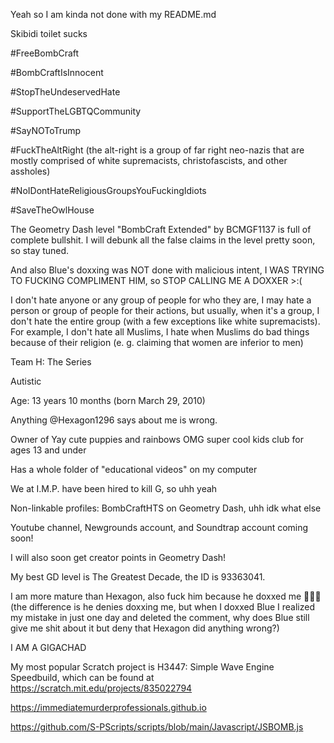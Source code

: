 Yeah so I am kinda not done with my README.md

Skibidi toilet sucks

#FreeBombCraft

#BombCraftIsInnocent

#StopTheUndeservedHate

#SupportTheLGBTQCommunity

#SayNOToTrump

#FuckTheAltRight (the alt-right is a group of far right neo-nazis that are mostly comprised of white supremacists, christofascists, and other assholes)

#NoIDontHateReligiousGroupsYouFuckingIdiots

#SaveTheOwlHouse

The Geometry Dash level "BombCraft Extended" by BCMGF1137 is full of complete bullshit. I will debunk all the false claims in the level pretty soon, so stay tuned.

And also Blue's doxxing was NOT done with malicious intent, I WAS TRYING TO FUCKING COMPLIMENT HIM, so STOP CALLING ME A DOXXER >:(

I don't hate anyone or any group of people for who they are, I may hate a person or group of people for their actions, but usually, when it's a group, I don't hate the entire group (with a few exceptions like white supremacists). For example, I don't hate all Muslims, I hate when Muslims do bad things because of their religion (e. g. claiming that women are inferior to men)

Team H: The Series

Autistic

Age: 13 years 10 months (born March 29, 2010)

Anything @Hexagon1296 says about me is wrong.

Owner of Yay cute puppies and rainbows OMG super cool kids club for ages 13 and under

Has a whole folder of "educational videos" on my computer

We at I.M.P. have been hired to kill G, so uhh yeah

Non-linkable profiles: BombCraftHTS on Geometry Dash, uhh idk what else

Youtube channel, Newgrounds account, and Soundtrap account coming soon!

I will also soon get creator points in Geometry Dash!

My best GD level is The Greatest Decade, the ID is 93363041.

I am more mature than Hexagon, also fuck him because he doxxed me 🖕🖕🖕 (the difference is he denies doxxing me, but when I doxxed Blue I realized my mistake in just one day and deleted the comment, why does Blue still give me shit about it but deny that Hexagon did anything wrong?)

I AM A GIGACHAD

My most popular Scratch project is H3447: Simple Wave Engine Speedbuild, which can be found at https://scratch.mit.edu/projects/835022794

https://immediatemurderprofessionals.github.io

https://github.com/S-PScripts/scripts/blob/main/Javascript/JSBOMB.js
